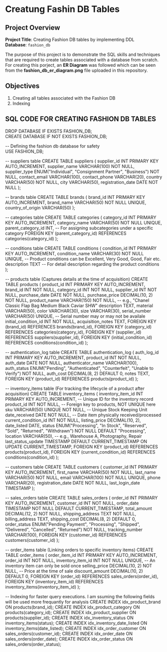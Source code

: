 # Creatung Fashin DB Tables  

## Project Overview  

**Project Title**: Creating Fashion DB tables by implementing DDL   
**Database**: `fashion_db`  

The purpose of this project is to demonstrate the SQL skills and techniques that are required to create tables associated with a database from scratch. For creating this porject, an **ER Diagram** was followed which can be  seen from the **fashion_db_er_diagram.png** file uploaded in this repository.  

## Objectives

1. Creating all tables associated with the Fashion DB
2. Indexing 
  
## SQL CODE FOR CREATING FASHION DB TABLES  

DROP DATABASE IF EXISTS FASHION_DB;  
CREATE DATABASE IF NOT EXISTS FASHION_DB;  

-- Defining the fashion db database for safety  
USE FASHION_DB;   

-- suppliers table
CREATE TABLE suppliers (
    supplier_id INT PRIMARY KEY AUTO_INCREMENT,
    supplier_name VARCHAR(100) NOT NULL,
    supplier_type ENUM("Individual", "Consignment Partner", "Business") NOT NULL,
    contact_email VARCHAR(100),
    contact_phone VARCHAR(20),
    country VARCHAR(50) NOT NULL,
    city VARCHAR(50),
    registration_date DATE NOT NULL
);

-- brands table
CREATE TABLE brands (
    brand_id INT PRIMARY KEY AUTO_INCREMENT,
    brand_name VARCHAR(50) NOT NULL UNIQUE,
    country_of_origin VARCHAR(50)
);

-- categories table
CREATE TABLE categories (
    category_id INT PRIMARY KEY AUTO_INCREMENT,
    category_name VARCHAR(50) NOT NULL UNIQUE,
    parent_category_id INT, -- For assigning subcategories under a specific category
    FOREIGN KEY (parent_category_id) REFERENCES categories(category_id)
);

-- conditions table
CREATE TABLE conditions (
    condition_id INT PRIMARY KEY AUTO_INCREMENT,
    condition_name VARCHAR(30) NOT NULL UNIQUE, -- Product conditions can be  Excellent, Very Good, Good, Fair etc.
    description TEXT -- For detail description regarding the product conditions
);

-- products table (Captures details at the time of acquisition)
CREATE TABLE products (
    product_id INT PRIMARY KEY AUTO_INCREMENT,
    brand_id INT NOT NULL,
    category_id INT NOT NULL,
    supplier_id INT NOT NULL,
    purchase_date DATE NOT NULL,
    purchase_price DECIMAL(10, 2) NOT NULL,
    product_name VARCHAR(150) NOT NULL, -- e.g., "Chanel Classic Flap Bag Medium Black Caviar SHW"
    description TEXT,
    material VARCHAR(50),
    color VARCHAR(30),
    size VARCHAR(30),
    serial_number VARCHAR(50) UNIQUE, -- Serial number may or may not be availale
    initial_condition_id INT NOT NULL,
    acquisition_notes TEXT,
    FOREIGN KEY (brand_id) REFERENCES brands(brand_id),
    FOREIGN KEY (category_id) REFERENCES categories(category_id),
    FOREIGN KEY (supplier_id) REFERENCES suppliers(supplier_id),
    FOREIGN KEY (initial_condition_id) REFERENCES conditions(condition_id)
);

-- authentication_log table
CREATE TABLE authentication_log (
    auth_log_id INT PRIMARY KEY AUTO_INCREMENT,
    product_id INT NOT NULL,
    auth_date DATE NOT NULL,
    authenticator_name VARCHAR(100),
    auth_status ENUM("Pending", "Authenticated", "Counterfeit", "Unable to Verify") NOT NULL,
    auth_cost DECIMAL(8, 2) DEFAULT 0,
    notes TEXT,
    FOREIGN KEY (product_id) REFERENCES products(product_id)
);

-- inventory_items table (For tracking the lifecycle of a product after acquisition)
CREATE TABLE inventory_items (
    inventory_item_id INT PRIMARY KEY AUTO_INCREMENT, -- Unique ID for the inventory record
    product_id INT NOT NULL, -- Foreign key to products, NOT UNIQUE here
    sku VARCHAR(50) UNIQUE NOT NULL, -- Unique Stock Keeping Unit
    date_received DATE NOT NULL, -- Date item physically received/processed
    current_condition_id INT NOT NULL,
    listing_price DECIMAL(10, 2),
    date_listed DATE,
    status ENUM("Processing", "In Stock", "Reserved", "Sold", "Returned", "Withdrawn") NOT NULL DEFAULT "Processing",
    location VARCHAR(50), -- e.g., Warehouse A, Photography, Repair
    last_status_update TIMESTAMP DEFAULT CURRENT_TIMESTAMP ON UPDATE CURRENT_TIMESTAMP,
    FOREIGN KEY (product_id) REFERENCES products(product_id),
    FOREIGN KEY (current_condition_id) REFERENCES conditions(condition_id)
);

-- customers table
CREATE TABLE customers (
    customer_id INT PRIMARY KEY AUTO_INCREMENT,
    first_name VARCHAR(50) NOT NULL,
    last_name VARCHAR(50) NOT NULL,
    email VARCHAR(100) NOT NULL UNIQUE,
    phone VARCHAR(20),
    registration_date DATE NOT NULL,
    last_login_date TIMESTAMP
);

-- sales_orders table
CREATE TABLE sales_orders (
    order_id INT PRIMARY KEY AUTO_INCREMENT,
    customer_id INT NOT NULL,
    order_date TIMESTAMP NOT NULL DEFAULT CURRENT_TIMESTAMP,
    total_amount DECIMAL(12, 2) NOT NULL,
    shipping_address TEXT NOT NULL,
    billing_address TEXT,
    shipping_cost DECIMAL(8, 2) DEFAULT 0,
    order_status ENUM("Pending Payment", "Processing", "Shipped", "Delivered", "Cancelled", "Returned") NOT NULL,
    tracking_number VARCHAR(100),
    FOREIGN KEY (customer_id) REFERENCES customers(customer_id)
);

-- order_items table (Linking orders to specific inventory items)
CREATE TABLE order_items (
    order_item_id INT PRIMARY KEY AUTO_INCREMENT,
    order_id INT NOT NULL,
    inventory_item_id INT NOT NULL UNIQUE, -- An inventory item can only be sold once
    selling_price DECIMAL(10, 2) NOT NULL, -- Price at the time of sale
    discount_amount DECIMAL(10, 2) DEFAULT 0,
    FOREIGN KEY (order_id) REFERENCES sales_orders(order_id),
    FOREIGN KEY (inventory_item_id) REFERENCES inventory_items(inventory_item_id)
);

-- Indexing for faster query executions. I am ssuming the following fields will be used more frequantly for analysis
CREATE INDEX idx_product_brand ON products(brand_id);
CREATE INDEX idx_product_category ON products(category_id);
CREATE INDEX idx_product_supplier ON products(supplier_id);
CREATE INDEX idx_inventory_status ON inventory_items(status);
CREATE INDEX idx_inventory_date_listed ON inventory_items(date_listed);
CREATE INDEX idx_order_customer ON sales_orders(customer_id);
CREATE INDEX idx_order_date ON sales_orders(order_date);
CREATE INDEX idx_order_status ON sales_orders(order_status);
